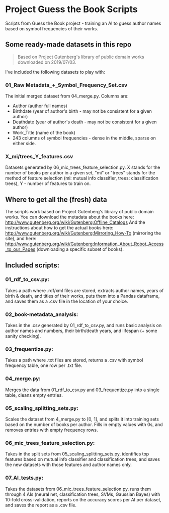 # Project Guess the Book Scripts
Scripts from Guess the Book project - training an AI to guess author names based on symbol frequencies of their works.

## Some ready-made datasets in this repo
> Based on Project Gutenberg's library of public domain works downloaded on 2019/07/03.

I've included the following datasets to play with:

### 01_Raw Metadata_+_Symbol_Frequency_Set.csv
The initial merged dataset from 04_merge.py. Columns are:
- Author (author full names)
- Birthdate (year of author's birth - may not be consistent for a given author)
- Deathdate (year of author's death  - may not be consistent for a given author)
- Work_Title (name of the book)
- 243 columns of symbol frequencies - dense in the middle, sparse on either side.

### X_mi/trees_Y_features.csv
Datasets generated by 06_mic_trees_feature_selection.py. X stands for the number of books per author in a given set, "mi" or "trees" stands for the method of feature selection (mi: mutual info classifier, trees: classification trees), Y - number of features to train on.


## Where to get all the (fresh) data
The scripts work based on Project Gutenberg's library of public domain works. You can download the metadata about the books here: http://www.gutenberg.org/wiki/Gutenberg:Offline_Catalogs
And the instructions about how to get the actual books here: http://www.gutenberg.org/wiki/Gutenberg:Mirroring_How-To (mirroring the site),
and here: http://www.gutenberg.org/wiki/Gutenberg:Information_About_Robot_Access_to_our_Pages (downloading a specific subset of books).


## Included scripts:

### 01_rdf_to_csv.py: 
Takes a path where .rdf/xml files are stored, extracts author names, years of birth & death, and titles of their works, puts them into a Pandas dataframe, and saves them as a .csv file in the location of your choice.

### 02_book-metadata_analysis:
Takes in the .csv generated by 01_rdf_to_csv.py, and runs basic analysis on author names and numbers, their birth/death years, and lifespan (+ some sanity checking).

### 03_frequentize.py:
Takes a path where .txt files are stored, returns a .csv with symbol frequency table, one row per .txt file.

### 04_merge.py:
Merges the data from 01_rdf_to_csv.py and 03_frequentize.py into a single table, cleans empty entries.

### 05_scaling_splitting_sets.py:
Scales the dataset from 4_merge.py to [0, 1], and splits it into training sets based on the number of books per author. Fills in empty values with 0s, and removes entries with empty frequency rows.

### 06_mic_trees_feature_selection.py:
Takes in the split sets from 05_scaling_splitting_sets.py, identifies top features based on mutual info classifier and classification trees, and saves the new datasets with those features and author names only.

### 07_AI_tests.py:
Takes the datasets from 06_mic_trees_feature_selection.py, runs them through 4 AIs (neural net, classification trees, SVMs, Gaussian Bayes) with 10-fold cross-validation, reports on the accuracy scores per AI per dataset, and saves the report as a .csv file.
